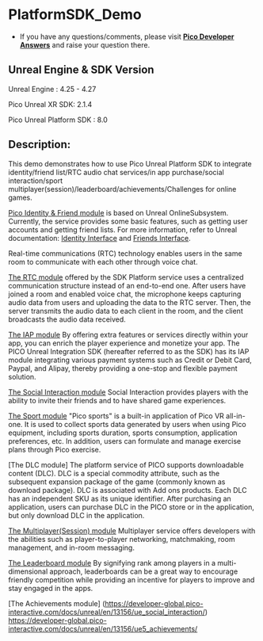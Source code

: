 # PlatformSDK_Demo

- If you have any questions/comments, please visit [**Pico Developer Answers**](https://devanswers.pico-interactive.com/) and raise your question there.

## Unreal Engine & SDK Version
Unreal Engine : 4.25 - 4.27

Pico Unreal XR SDK: 2.1.4

Pico Unreal Platform SDK : 8.0


## Description:
This demo demonstrates how to use Pico Unreal Platform SDK to integrate identity/friend list/RTC audio chat services/in app purchase/social interaction/sport multiplayer(session)/leaderboard/achievements/Challenges  for online games.

[Pico Identity & Friend module](https://developer.pico-interactive.com/docs/unreal/en/13156/identity_and_friend_/#application-scenarios) is based on Unreal OnlineSubsystem. Currently, the service provides some basic features, such as getting user accounts and getting friend lists. For more information, refer to Unreal documentation: [Identity Interface](https://docs.unrealengine.com/4.27/en-US/ProgrammingAndScripting/Online/IdentityInterface/) and [Friends Interface](https://docs.unrealengine.com/4.27/en-US/ProgrammingAndScripting/Online/FriendsInterface/).

Real-time communications (RTC) technology enables users in the same room to communicate with each other through voice chat.

[The RTC module](https://developer.pico-interactive.com/docs/unreal/en/13156/rtc_service/#basic-concepts) offered by the SDK Platform service uses a centralized communication structure instead of an end-to-end one. After users have joined a room and enabled voice chat, the microphone keeps capturing audio data from users and uploading the data to the RTC server. Then, the server transmits the audio data to each client in the room, and the client broadcasts the audio data received.

[The IAP module](https://developer-global.pico-interactive.com/docs/unreal/en/13156/iap/) By offering extra features or services directly within your app, you can enrich the player experience and monetize your app. The PICO Unreal Integration SDK (hereafter referred to as the SDK) has its IAP module integrating various payment systems such as Credit or Debit Card, Paypal, and Alipay, thereby providing a one-stop and flexible payment solution.

[The Social Interaction module](https://developer-global.pico-interactive.com/docs/unreal/en/13156/ue_social_interaction/) Social Interaction provides players with the ability to invite their friends and to have shared game experiences.

[The Sport module](https://developer-cn.pico-interactive.com/document/ue4) "Pico sports" is a built-in application of Pico VR all-in-one. It is used to collect sports data generated by users when using Pico equipment, including sports duration, sports consumption, application preferences, etc. In addition, users can formulate and manage exercise plans through Pico exercise.

[The DLC module] The platform service of PICO supports downloadable content (DLC). DLC is a special commodity attribute, such as the subsequent expansion package of the game (commonly known as download package). DLC is associated with Add ons products. Each DLC has an independent SKU as its unique identifier. After purchasing an application, users can purchase DLC in the PICO store or in the application, but only download DLC in the application.

[The Multiplayer(Session) module](https://developer-global.pico-interactive.com/docs/unreal/en/13156/multiplayer/) Multiplayer service offers developers with the abilities such as player-to-player networking, matchmaking, room management, and in-room messaging.

[The Leaderboard module](https://developer-global.pico-interactive.com/docs/unreal/en/13156/leaderboard/) By signifying rank among players in a multi-dimensional approach, leaderboards can be a great way to encourage friendly competition while providing an incentive for players to improve and stay engaged in the apps.

[The Achievements module] (https://developer-global.pico-interactive.com/docs/unreal/en/13156/ue_social_interaction/) https://developer-global.pico-interactive.com/docs/unreal/en/13156/ue5_achievements/